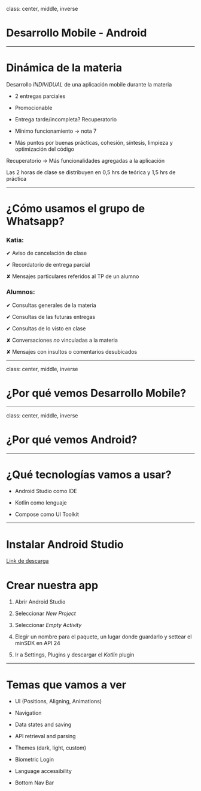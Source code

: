 class: center, middle, inverse

# Desarrollo Mobile - Android

---
# Dinámica de la materia

Desarrollo *INDIVIDUAL* de una aplicación mobile durante la materia

* 2 entregas parciales
  
* Promocionable
  
* Entrega tarde/incompleta? Recuperatorio
  
* Mínimo funcionamiento -> nota 7
  
* Más puntos por buenas prácticas, cohesión, síntesis, limpieza y optimización del código


Recuperatorio -> Más funcionalidades agregadas a la aplicación


Las 2 horas de clase se distribuyen en 0,5 hrs de teórica y 1,5 hrs de práctica

---
# ¿Cómo usamos el grupo de Whatsapp?

### Katia:

✔︎ Aviso de cancelación de clase

✔︎ Recordatorio de entrega parcial

✘ Mensajes particulares referidos al TP de un alumno

### Alumnos:

✔︎ Consultas generales de la materia

✔︎ Consultas de las futuras entregas

✔︎ Consultas de lo visto en clase

✘ Conversaciones *no* vinculadas a la materia

✘ Mensajes con insultos o comentarios desubicados

---
class: center, middle, inverse
# ¿Por qué vemos Desarrollo Mobile? 

---
class: center, middle, inverse
# ¿Por qué vemos Android? 

---
# ¿Qué tecnologías vamos a usar?

* Android Studio como IDE
  
* Kotlin como lenguaje
  
* Compose como UI Toolkit

---
# Instalar Android Studio

[Link de descarga](https://developer.android.com/studio)

# Crear nuestra app

1. Abrir Android Studio
   
2. Seleccionar *New Project*
   
3. Seleccionar *Empty Activity*
   
4. Elegir un nombre para el paquete, un lugar donde guardarlo y settear el minSDK en API 24
   
5. Ir a Settings, Plugins y descargar el *Kotlin* plugin

---
# Temas que vamos a ver

* UI (Positions, Aligning, Animations)
  
* Navigation
  
* Data states and saving
  
* API retrieval and parsing
  
* Themes (dark, light, custom)
  
* Biometric Login
  
* Language accessibility
  
* Bottom Nav Bar

